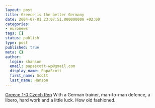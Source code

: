 ```yaml
---
layout: post
title: Greece is the better Germany
date: 2004-07-01 23:07:51.000000000 +02:00
categories:
- euronews
tags: []
status: publish
type: post
published: true
meta: {}
author:
  login: shanson
  email: papascott-wp@gmail.com
  display_name: PapaScott
  first_name: Scott
  last_name: Hanson
---
```

<p><a href="http://news.bbc.co.uk/sport1/hi/football/euro_2004/3844467.stm" title="BBC SPORT | Football | Euro 2004 | Greece 1-0 Czech Rep">Greece 1-0 Czech Rep</a> With a German trainer, man-to-man defence, a libero, hard work and a little luck. How old fashioned.</p>
